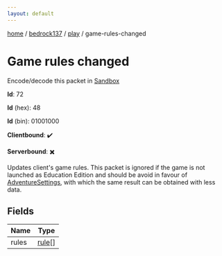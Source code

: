 ```yaml
---
layout: default
---
```


[home](/)  /  [bedrock137](/protocol/bedrock137)  /  [play](/protocol/bedrock137/play)  /  game-rules-changed

# Game rules changed

Encode/decode this packet in [Sandbox](../../../sandbox/bedrock137#play.game_rules_changed)

**Id**: 72

**Id** (hex): 48

**Id** (bin): 01001000

**Clientbound**: ✔️

**Serverbound**: ✖️

Updates client's game rules. This packet is ignored if the game is not launched as Education Edition and should be avoid in favour of [AdventureSettings](#play_adventure-settings), with which the same result can be obtained with less data.

## Fields

Name | Type
---|---
rules | [rule](/protocol/bedrock137/types/rule)[]
